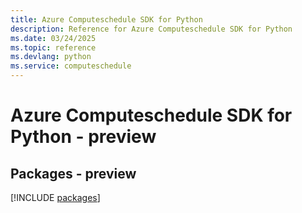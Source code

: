 ```yaml
---
title: Azure Computeschedule SDK for Python
description: Reference for Azure Computeschedule SDK for Python
ms.date: 03/24/2025
ms.topic: reference
ms.devlang: python
ms.service: computeschedule
---
```

# Azure Computeschedule SDK for Python - preview
## Packages - preview
[!INCLUDE [packages](computeschedule-index.md)]